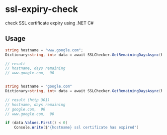 # ssl-expiry-check
check SSL certificate expiry using .NET C#

## Usage

```C#
string hostname = "www.google.com";
Dictionary<string, int> data = await SSLChecker.GetRemainingDaysAsync(hostname);

// result
// hostname, days remaining
// www.google.com,  90


string hostname = "google.com"
Dictionary<string, int> data = await SSLChecker.GetRemainingDaysAsync(hostname);

// result (http 301)
// hostname, days remaining
// google.com,  90
// www.google.com,  90

if (data.Values.First() < 0)
    Console.Write($"{hostname} ssl certificate has expired")
```

